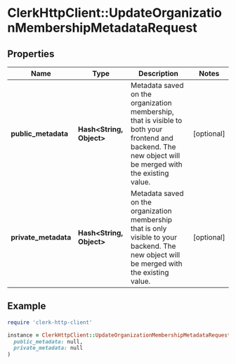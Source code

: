 # ClerkHttpClient::UpdateOrganizationMembershipMetadataRequest

## Properties

| Name | Type | Description | Notes |
| ---- | ---- | ----------- | ----- |
| **public_metadata** | **Hash&lt;String, Object&gt;** | Metadata saved on the organization membership, that is visible to both your frontend and backend. The new object will be merged with the existing value. | [optional] |
| **private_metadata** | **Hash&lt;String, Object&gt;** | Metadata saved on the organization membership that is only visible to your backend. The new object will be merged with the existing value. | [optional] |

## Example

```ruby
require 'clerk-http-client'

instance = ClerkHttpClient::UpdateOrganizationMembershipMetadataRequest.new(
  public_metadata: null,
  private_metadata: null
)
```

